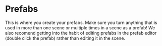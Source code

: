 # Prefabs #

This is where you create your prefabs.
Make sure you turn anything that is used in more than one scene or multiple times in a scene as a prefab!
We also recomend getting into the habit of editing prefabs in the prefab editor (double click the prefab) rather than editing it in the scene.


